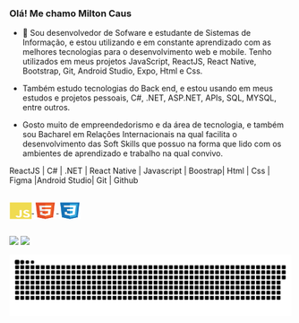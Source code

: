 ### Olá! Me chamo Milton Caus 

- 🔭 Sou desenvolvedor de Sofware e estudante de Sistemas de Informação, e estou utilizando e em constante aprendizado com as melhores tecnologias para o desenvolvimento web e mobile. Tenho utilizados em meus projetos JavaScript, ReactJS, React Native, Bootstrap, Git, Android Studio, Expo, Html e Css.

- Também estudo tecnologias do Back end, e estou usando em meus estudos e projetos pessoais, C#, .NET, ASP.NET, APIs, SQL, MYSQL, entre outros.

- Gosto muito de empreendedorismo e da área de tecnologia, e também sou Bacharel em Relações Internacionais na qual facilita o desenvolvimento das Soft Skills que possuo na forma que lido com os ambientes de aprendizado e trabalho na qual convivo. 


 ReactJS | C# | .NET | React Native | Javascript | Boostrap| Html | Css | Figma |Android Studio| Git | Github
<div align="center">
  <a href="https://github.com/juniorcaus">
  
</div>
  
  <div style="display: inline_block"><br>
  <img align="center" alt="Rafa-Js" height="30" width="40" src="https://raw.githubusercontent.com/devicons/devicon/master/icons/javascript/javascript-plain.svg">
  <img align="center" alt="Rafa-HTML" height="30" width="40" src="https://raw.githubusercontent.com/devicons/devicon/master/icons/html5/html5-original.svg">
  <img align="center" alt="Rafa-CSS" height="30" width="40" src="https://raw.githubusercontent.com/devicons/devicon/master/icons/css3/css3-original.svg">
</div>
  
  ##
 
<div> 
  <a href = "mailto:miltomjuniorcausgervasio@hotmail.com"><img src="https://img.shields.io/badge/Microsoft_Outlook-0078D4?style=for-the-badge&logo=microsoft-outlook&logoColor=white" target="_blank"></a>
  <a href="https://www.linkedin.com/in/miltoncaus" target="_blank"><img src="https://img.shields.io/badge/-LinkedIn-%230077B5?style=for-the-badge&logo=linkedin&logoColor=white" target="_blank"></a> 
 
  ![Snake animation](https://github.com/juniorcaus/juniorcaus/blob/output/github-contribution-grid-snake.svg)
 
</div>
